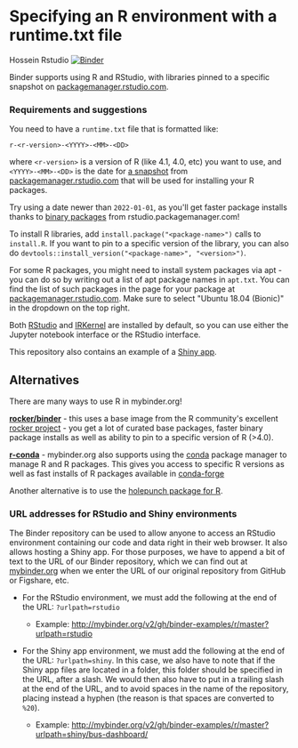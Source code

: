 # Specifying an R environment with a runtime.txt file

Hossein Rstudio [![Binder](https://mybinder.org/badge_logo.svg)](https://mybinder.org/v2/gh/HosseinVT/MyRStudio/HEAD?urlpath=rstudio)

Binder supports using R and RStudio, with libraries pinned to a specific
snapshot on [packagemanager.rstudio.com](https://packagemanager.rstudio.com/client/#/).

### Requirements and suggestions

You need to have a `runtime.txt` file that is formatted like:

```
r-<r-version>-<YYYY>-<MM>-<DD>
```

where `<r-version>` is a version of R (like 4.1, 4.0, etc) you want to use,
and `<YYYY>-<MM>-<DD>` is the date for [a snapshot](https://packagemanager.rstudio.com/client/#/repos/1/overview)
from [packagemanager.rstudio.com](https://packagemanager.rstudio.com) that will
be used for installing your R packages.

Try using a date newer than `2022-01-01`, as you'll get faster
package installs thanks to [binary packages](https://www.rstudio.com/blog/package-manager-v1-1-no-interruptions/)
from rstudio.packagemanager.com!

To install R libraries, add `install.package("<package-name>")` calls to
`install.R`. If you want to pin to a specific version of the library, you
can also do `devtools::install_version("<package-name>", "<version>")`.

For some R packages, you might need to install system packages via apt - you can
do so by writing out a list of apt package names in `apt.txt`. You can find
the list of such packages in the page for your package at
[packagemanager.rstudio.com](https://packagemanager.rstudio.com/client/#/). Make sure
to select "Ubuntu 18.04 (Bionic)" in the dropdown on the top right.

Both [RStudio](https://www.rstudio.com/) and [IRKernel](https://irkernel.github.io/)
are installed by default, so you can use either the Jupyter notebook interface or
the RStudio interface.

This repository also contains an example of a [Shiny app](https://github.com/binder-examples/r/tree/master/bus-dashboard).

## Alternatives

There are many ways to use R in mybinder.org!

**[rocker/binder](https://github.com/rocker-org/binder/)** - this uses a base image from the R community's
excellent [rocker project](https://www.rocker-project.org/) - you get a lot of curated base
packages, faster binary package installs as well as ability to pin to a specific version of R (>4.0).

**[r-conda](https://github.com/binder-examples/r-conda)** - mybinder.org also
supports using the [conda](https://conda.io) package manager to manage R and R packages.
This gives you access to specific R versions as well as fast installs of R
packages available in [conda-forge](https://conda-forge.org/)

Another alternative is to use the [holepunch package for R](https://karthik.github.io/holepunch/articles/getting_started.html).

### URL addresses for RStudio and Shiny environments

The Binder repository can be used to allow anyone to access an RStudio environment containing our code and data right
in their web browser. It also allows hosting a Shiny app. For those purposes, we have to append a bit of text to the
URL of our Binder repository, which we can find out at [mybinder.org](https://mybinder.org/) when we enter
the URL of our original repository from GitHub or Figshare, etc.

- For the RStudio environment, we must add the following at the end of the URL: `?urlpath=rstudio`

  - Example: http://mybinder.org/v2/gh/binder-examples/r/master?urlpath=rstudio

- For the Shiny app environment, we must add the following at the end of the URL: `?urlpath=shiny`. In this case, we
also have to note that if the Shiny app files are located in a folder, this folder should be specified in the URL,
after a slash. We would then also have to put in a trailing slash at the end of the URL, and to avoid spaces in the
name of the repository, placing instead a hyphen (the reason is that spaces are converted to `%20`).

  - Example: http://mybinder.org/v2/gh/binder-examples/r/master?urlpath=shiny/bus-dashboard/
